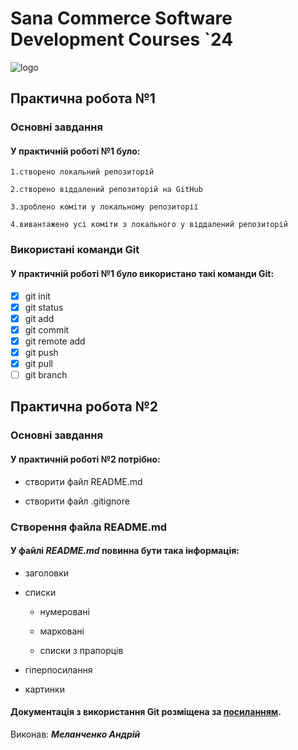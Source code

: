 # **Sana Commerce Software Development Courses `24**
![logo](https://upload.wikimedia.org/wikipedia/commons/0/08/Sana_Commerce_Logo.png)

## **Практична робота №1**

### **Основні завдання**

#### У **практичній роботі №1** було:

	1.створено локальний репозиторій

	2.створено віддалений репозиторій на GitHub

	3.зроблено коміти у локальному репозиторії

	4.вивантажено усі коміти з локального у віддалений репозиторій

### **Використані команди Git**

#### У **практичній роботі №1** було використано такі команди Git:

-[x] git init
-[x] git status
-[x] git add
-[x] git commit
-[x] git remote add
-[x] git push
-[x] git pull
-[ ] git branch

## **Практична робота №2**

### **Основні завдання**

#### У **практичній роботі №2** потрібно:

+ створити файл README.md

+ створити файл .gitignore

### Створення файла README.md

#### У файлі ***README.md*** повинна бути така інформація:

+ заголовки

+ списки

	+ нумеровані

	+ марковані

	+ списки з прапорців

+ гіперпосилання

+ картинки

#### Документація з використання Git розміщена за [посиланням](https://docs.google.com/document/d/1agdvcLqd2w2rWS0-fCqwsevO-7QN2xLpZPq7Haylq4U/edit).

Виконав: ***Меланченко Андрій***
